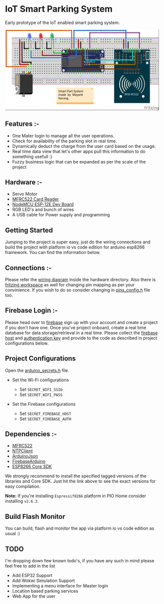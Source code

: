 # IoT Smart Parking System

Early prototype of the IoT enabled smart parking system.

<div>
    <img alt="Smart Parking Schematic" src="hardware/Fritzing/SmartParking_WiringDiagram.png" />
</div>

## Features :-

- One Mater login to manage all the user operations.
- Check for availability of the parking slot in real time.
- Dynamically deduct the charge from the user card based on the usage.
- Real time data view that let's other apps pull this information to do something usefull :)
- Fuzzy business logic that can be expanded as per the scale of the project

## Hardware :-

- Servo Motor
- [MFRC522 Card Reader](https://robu.in/product/rc522-rfid-card-reader-module-13-56mhz/)
- [NodeMCU ESP-12E Dev Board](https://robu.in/product/nodemcu-cp2102-board/)
- RGB LED's and bunch of wires
- A USB cable for Power supply and programming

## Getting Started

Jumping to the project is super easy, just do the wiring connections and build the project with platform io vs code edition for arduino esp8266 framework. You can find the information below.

## Connections :-

Please refer the [wiring diagram](./hardware/Fritzing/SmartParking_WiringDiagram.png) inside the hardware directory. Also there is [fritzing workspace](./hardware/Fritzing/SmartParking_WiringDiagram.fzz) as well for changing pin mapping as per your convinience. If you wish to do so consider changing in [pins_config.h](./include/pins_config.h) file too. 

## Firebase Login :-

Please head over to [firebase](https://firebase.google.com/) sign up with your account and create a project if you don't have one. Once you've project onboard, create a real time database for data storage/retrieval in a real time. Please collect the [firebase host](./img/firebase_realtime_db.png) and [authentication key](./img/firebase_project_api_key.png) and provide to the code as described in project configurations below.

## Project Configurations

Open the [arduino_secrets.h](./include/arduino_secrets.h) file.

- Set the Wi-Fi configurations
  - Set `SECRET_WIFI_SSID`
  - Set `SECRET_WIFI_PASS`

- Set the Firebase configurations
  - Set `SECRET_FIREBASE_HOST`
  - Set `SECRET_FIREBASE_AUTH`

## Dependencies :-
- [MFRC522](https://github.com/miguelbalboa/rfid/tree/1.4.10)
- [NTPClient](https://github.com/arduino-libraries/NTPClient/tree/3.2.1)
- [ArduinoJson](https://github.com/bblanchon/ArduinoJson/tree/v5.13.4)
- [FirebaseArduino](https://github.com/FirebaseExtended/firebase-arduino/tree/v0.3) 
- [ESP8266 Core SDK](https://github.com/esp8266/Arduino/tree/2.7.4)

We strongly recommend to install the specified tagged versions of the libraries and Core SDK. Just hit the link above to see the exact versions for easy compilation.

**Note:** If you're installing `Espressif8266` platform in PIO Home consider installing `v2.6.3`.

## Build Flash Monitor

You can build, flash and monitor the app via platform io vs code edition as usual :)

## TODO

I'm dropping down few known todo's, if you have any such in mind please feel free to add in the list

- Add ESP32 Support
- Add Wokwi Simulation Support
- Implementing a menu interface for Master login
- Location based parking services
- Web App for the user